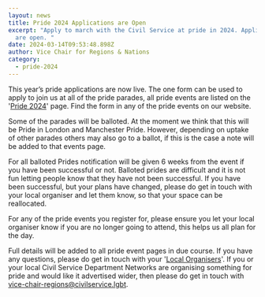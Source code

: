 ```yaml
---
layout: news
title: Pride 2024 Applications are Open
excerpt: "Apply to march with the Civil Service at pride in 2024. Applications
  are open. "
date: 2024-03-14T09:53:48.898Z
author: Vice Chair for Regions & Nations
category:
  - pride-2024
---
```

This year’s pride applications are now live. The one form can be used to apply to join us at all of the pride parades, all pride events are listed on the '[Pride 2024](https://www.civilservice.lgbt/pride-2024/)' page. Find the form in any of the pride events on our website. 

Some of the parades will be balloted. At the moment we think that this will be Pride in London and Manchester Pride. However, depending on uptake of other parades others may also go to a ballot, if this is the case a note will be added to that events page. 

F﻿or all balloted Prides notification will be given 6 weeks from the event if you have been successful or not. Balloted prides are difficult and it is not fun letting people know that they have not been successful. If you have been successful, but your plans have changed, please do get in touch with your local organiser and let them know, so that your space can be reallocated. 

F﻿or any of the pride events you register for, please ensure you let your local organiser know if you are no longer going to attend, this helps us all plan for the day.

Full details will be added to all pride event pages in due course. If you have any questions, please do get in touch with your '[Local Organisers](https://www.civilservice.lgbt/team/)'. If you or your local Civil Service Department Networks are organising something for pride and would like it advertised wider, then please do get in touch with [vice-chair-regions@civilservice.lgbt](mailto:vice-chair-regions@civilservice.lgbt).